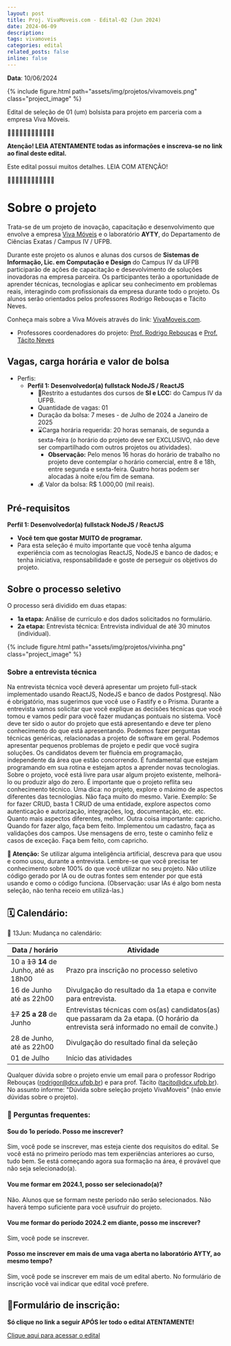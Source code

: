 ```yaml
---
layout: post
title: Proj. VivaMoveis.com - Edital-02 (Jun 2024)
date: 2024-06-09
description: 
tags: vivamoveis
categories: edital
related_posts: false
inline: false
---
```


**Data**: 10/06/2024


{% include figure.html path="assets/img/projetos/vivamoveis.png" class="project_image" %}

Edital de seleção de 01 (um) bolsista para projeto em parceria com a empresa Viva Móveis.

🚨🚨🚨🚨🚨🚨🚨🚨🚨🚨🚨🚨 

**Atenção! LEIA ATENTAMENTE todas as informações e inscreva-se no link
ao final deste edital.**

Este edital possui muitos detalhes. LEIA COM ATENÇÃO!

🚨🚨🚨🚨🚨🚨🚨🚨🚨🚨🚨🚨 

# Sobre o projeto

Trata-se de um projeto de inovação, capacitação e desenvolvimento que
envolve a empresa [Viva Móveis](https://vivamoveis.com) e o laboratório **AYTY**, do Departamento
de Ciências Exatas / Campus IV / UFPB.

Durante este projeto os alunos e alunas dos cursos de **Sistemas de Informação, Lic. em Computação e Design** do Campus IV da UFPB participarão de ações de capacitação e desevolvimento de soluções inovadoras na empresa parceira. Os participantes terão a oportunidade de aprender técnicas, tecnologias e aplicar seu conhecimento em problemas reais, interagindo com profissionais da empresa durante todo o projeto.
Os alunos serão orientados pelos professores Rodrigo Rebouças e Tácito Neves.

Conheça mais sobre a Viva Móveis através do link: [VivaMoveis.com](https://vivamoveis.com).

* Professores coordenadores do projeto: [Prof. Rodrigo Rebouças](/equipe/professores/rodrigor/) e [Prof. Tácito Neves](/equipe/professores/tacito/)

## Vagas, carga horária e valor de bolsa

- Perfis:
  - **Perfil 1: Desenvolvedor(a) fullstack NodeJS / ReactJS**
    -   🎯Restrito a estudantes dos cursos de **SI e LCC:** do Campus IV da UFPB.
    -   Quantidade de vagas: 01 
    -   Duração da bolsa: 7 meses - de Julho de 2024 a Janeiro de 2025
    -   ⌛️Carga horária requerida: 20 horas semanais, de segunda a
        sexta-feira (o horário do projeto deve ser EXCLUSIVO, não deve
        ser compartilhado com outros projetos ou atividades).
        -   **Observação:** Pelo menos 16 horas do horário de trabalho no projeto deve contemplar o horário
            comercial, entre 8 e 18h, entre segunda e sexta-feira. Quatro horas podem ser alocadas à noite e/ou fim de semana.
    -   💰 Valor da bolsa: R$ 1.000,00 (mil reais).

## Pré-requisitos

**Perfil 1: Desenvolvedor(a) fullstack NodeJS / ReactJS**
-   **Você tem que gostar MUITO de programar.**
-   Para esta seleção é muito importante que você tenha alguma experiência com as tecnologias ReactJS,  NodeJS e banco de dados; e tenha iniciativa, responsabilidade e goste de perseguir os objetivos do projeto.


## Sobre o processo seletivo

O processo será dividido em duas etapas:

-   **1a etapa:** Análise de currículo e dos dados solicitados no formulário.
-   **2a etapa:** Entrevista técnica: Entrevista individual de até 30 minutos (individual).


{% include figure.html path="assets/img/projetos/vivinha.png" class="project_image" %}

### Sobre a entrevista técnica

Na entrevista técnica você deverá apresentar um projeto full-stack implementado usando ReactJS, NodeJS e banco de dados Postgresql. Não é obrigatório, mas sugerimos que você use o Fastify e o Prisma. Durante a entrevista vamos solicitar que você explique as decisões técnicas que você tomou e vamos pedir para você fazer mudanças pontuais no sistema. Você deve ter sido o autor do projeto que está apresentando e deve ter pleno conhecimento do que está apresentando. Podemos fazer perguntas técnicas genéricas, relacionadas a projeto de software em geral. Podemos apresentar pequenos problemas de projeto e pedir que você sugira soluções. Os candidatos devem ter fluência em programação, independente da área que estão concorrendo. É fundamental que estejam programando em sua rotina e estejam aptos a aprender novas tecnologias. Sobre o projeto, você está livre para usar algum projeto existente, melhorá-lo ou produzir algo do zero. É importante que o projeto reflita seu conhecimento técnico. Uma dica: no projeto, explore o máximo de aspectos diferentes das tecnologias. Não faça muito do mesmo. Varie. Exemplo: Se for fazer CRUD, basta 1 CRUD de uma entidade, explore aspectos como autenticação e autorização, integrações, log, documentação, etc. etc. Quanto mais aspectos diferentes, melhor. Outra coisa importante: capricho. Quando for fazer algo, faça bem feito. Implementou um cadastro, faça as validações dos campos. Use mensagens de erro, teste o caminho feliz e casos de exceção. Faça bem feito, com capricho.


**🚨 Atenção:** Se utilizar alguma inteligência artificial, descreva para que usou e como usou, durante a entrevista. Lembre-se que você precisa ter conhecimento sobre 100% do que você utilizar no seu projeto. Não utilize código gerado por IA ou de outras fontes sem entender por que está usando e como o código funciona. (Observação: usar IAs é algo bom nesta seleção, não tenha receio em utilizá-las.)


## 🗓️ Calendário:
🚨 13Jun: Mudança no calendário:

| Data / horário            | Atividade                                                      |
|---------------------------|----------------------------------------------------------------|
| 10 a <del>13</del> **14** de Junho, até as 18h00 | Prazo pra inscrição no processo seletivo                  |
| 16 de Junho até as 22h00 | Divulgação do resultado da 1a etapa e convite para entrevista. |
| <del>17</del> **25 a 28** de Junho  | Entrevistas técnicas com os(as) candidatos(as) que passaram da 2a etapa. (O horário da entrevista será informado no email de convite.) |
| 28 de Junho, até as 22h00 | Divulgação do resultado final da seleção                       |
| 01 de Julho              | Início das atividades                                          |

Qualquer dúvida sobre o projeto envie um email para o professor Rodrigo Rebouças (rodrigor@dcx.ufpb.br) e para prof. Tácito (tacito@dcx.ufpb.br). No assunto informe: "Dúvida sobre seleção
projeto VivaMoveis" (não envie dúvidas sobre o projeto).


### 🤔 Perguntas frequentes:

#### Sou do 1o período. Posso me inscrever?
Sim, você pode se inscrever, mas esteja ciente dos requisitos do edital. Se você está no primeiro período mas tem experiências anteriores ao curso, tudo bem. Se está começando agora sua formação na área, é provável que não seja selecionado(a).

#### Vou me formar em 2024.1, posso ser selecionado(a)?
Não. Alunos que se formam neste período não serão selecionados. Não haverá tempo suficiente para você usufruir do projeto.

#### Vou me formar do período 2024.2 em diante, posso me inscrever?
Sim, você pode se inscrever.

#### Posso me inscrever em mais de uma vaga aberta no laboratório AYTY, ao mesmo tempo? 
Sim, você pode se inscrever em mais de um edital aberto. No formulário de inscrição você vai indicar que edital você prefere.


## 📝Formulário de inscrição:

**Só clique no link a seguir APÓS ler todo o edital ATENTAMENTE!**

[Clique aqui para acessar o edital](https://forms.gle/yv7FowkVvww572cv5)
